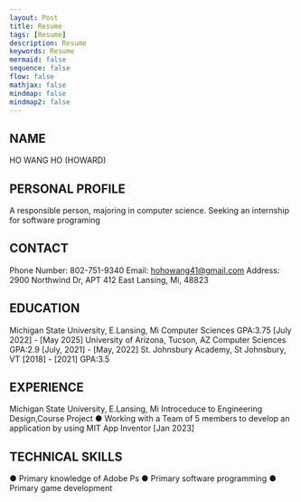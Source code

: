 ```yaml
---
layout: Post
title: Resume
tags: [Resume]
description: Resume
keywords: Resume
mermaid: false
sequence: false
flow: false
mathjax: false
mindmap: false
mindmap2: false
---
```

## NAME
HO WANG HO (HOWARD)

## PERSONAL PROFILE
A responsible person, majoring in computer
science. Seeking an internship for software
programing

## CONTACT
Phone Number:
802-751-9340
Email:
hohowang41@gmail.com
Address:
2900 Northwind Dr, APT 412
East Lansing, Mi, 48823

## EDUCATION

Michigan State University, E.Lansing, Mi
Computer Sciences GPA:3.75
[July 2022] - [May 2025]
University of Arizona, Tucson, AZ
Computer Sciences GPA:2.9
[July, 2021] - [May, 2022]
St. Johnsbury Academy, St Johnsbury, VT
[2018] - [2021] GPA:3.5
## EXPERIENCE
Michigan State University, E.Lansing, Mi
Introceduce to Engineering Design,Course Project
● Working with a Team of 5 members to develop an application by
using MIT App Inventor [Jan 2023]

## TECHNICAL SKILLS
● Primary knowledge of Adobe Ps
● Primary software programming
● Primary game development
